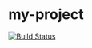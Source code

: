 # my-project

[![Build Status](https://travis-ci.org/haskell/parsec.svg?branch=master)](https://travis-ci.org/Kakadu/haskell-exam-demo)
